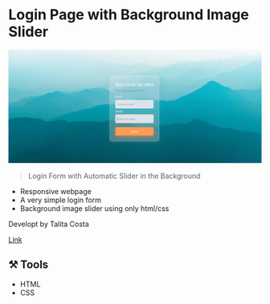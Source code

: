 # Login Page with Background Image Slider
![preview](./preview.png)

>Login Form with Automatic Slider in the Background
- Responsive webpage
- A very simple login form
- Background image slider using only html/css

Developt by Talita Costa

[Link](https://tltco.github.io/login-page-slider/) 

## ⚒️ Tools
- HTML
- CSS
